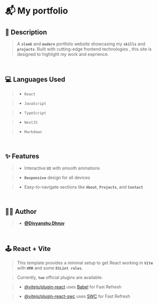 # 📬 My portfolio

## 🚀 Description

> A **`sleek`** and **`modern`** portfolio website showcasing my **`skills`** and **`projects`**. Built with cutting-edge frontend technologies , this site is designed to highlight my work and exprience.

<br>

## 💻 Languages Used

> - `React`

> - `JavaScript`

> - `TypeScript`

> - `NextJS`

> - `Markdown`

<br>

## ✨ Features

> - Interactive **`UI`** with smooth animations

> - **`Responsive`** design for all devices

> - Easy-to-navigate sections like **`About`**, **`Projects`**, and **`Contact`**

<br>

## 👨‍💻 Author

> - **[@Divyanshu Dhruv](https://github.com/divyanshudhruv)**

<br>

<!--
## 🚀 How to Run
> 1. Clone the repo:
   **`git clone https://github.com/divyanshudhruv/divyanshudhruv.github.io.git`**

> 2. Install dependencies:
   **`npm install`**

> 3. Start the development server:
   **`npm start`**

<br>

-->

## 🕹️ React + Vite

> This template provides a minimal setup to get React working in **`Vite`** with **`HMR`** and some **`ESLint rules`**.

> Currently, **`two`** official plugins are available:

> - [@vitejs/plugin-react](https://github.com/vitejs/vite-plugin-react/blob/main/packages/plugin-react/README.md) uses [Babel](https://babeljs.io/) for Fast Refresh

> - [@vitejs/plugin-react-swc](https://github.com/vitejs/vite-plugin-react-swc) uses [SWC](https://swc.rs/) for Fast Refresh
